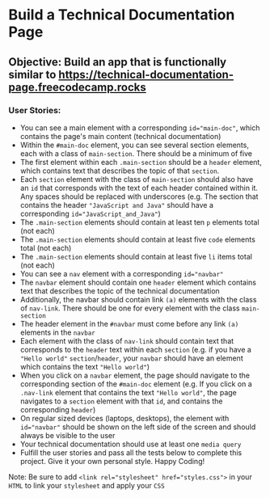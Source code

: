 # Build a Technical Documentation Page
## Objective: Build an app that is functionally similar to https://technical-documentation-page.freecodecamp.rocks

### User Stories:

- You can see a main element with a corresponding `id="main-doc"`, which contains the page's main content (technical documentation)
- Within the `#main-doc` element, you can see several section elements, each with a class of `main-section`. There should be a minimum of five
- The first element within each `.main-section` should be a `header` element, which contains text that describes the topic of that `section`.
- Each `section` element with the class of `main-section` should also have an `id` that corresponds with the text of each header contained within it. Any spaces should be replaced with underscores (e.g. The section that contains the header `"JavaScript and Java"` should have a corresponding `id="JavaScript_and_Java"`)
- The `.main-section` elements should contain at least ten `p` elements total (not each)
- The `.main-section` elements should contain at least five `code` elements total (not each)
- The `.main-section` elements should contain at least five `li` items total (not each)
- You can see a `nav` element with a corresponding `id="navbar"`
- The `navbar` element should contain one `header` element which contains text that describes the topic of the technical documentation
- Additionally, the navbar should contain link `(a)` elements with the class of `nav-link`. There should be one for every element with the class `main-section`
- The header element in the `#navbar` must come before any link `(a)` elements in the `navbar`
- Each element with the class of `nav-link` should contain text that corresponds to the `header` text within each `section` (e.g. if you have a `"Hello world"` `section`/`header`, your `navbar` should have an element which contains the text `"Hello world"`)
- When you click on a `navbar` element, the page should navigate to the corresponding section of the `#main-doc` element (e.g. If you click on a `.nav-link` element that contains the text `"Hello world"`, the page navigates to a `section` element with that `id`, and contains the corresponding `header`)
- On regular sized devices (laptops, desktops), the element with `id="navbar"` should be shown on the left side of the screen and should always be visible to the user
- Your technical documentation should use at least one `media query`
- Fulfill the user stories and pass all the tests below to complete this project. Give it your own personal style. Happy Coding!

Note: Be sure to add `<link rel="stylesheet" href="styles.css">` in your `HTML` to link your `stylesheet` and apply your `CSS`

